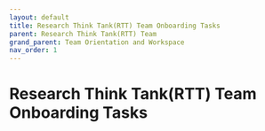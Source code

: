 ```yaml
---
layout: default
title: Research Think Tank(RTT) Team Onboarding Tasks
parent: Research Think Tank(RTT) Team
grand_parent: Team Orientation and Workspace
nav_order: 1
---
```


# Research Think Tank(RTT) Team Onboarding Tasks